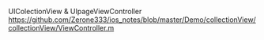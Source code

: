 UIColectionView & UIpageViewController
https://github.com/Zerone333/ios_notes/blob/master/Demo/collectionView/collectionView/ViewController.m

